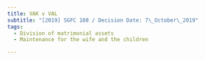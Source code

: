 ```yaml
---
title: VAK v VAL
subtitle: "[2019] SGFC 108 / Decision Date: 7\_October\_2019"
tags:
  - Division of matrimonial assets
  - Maintenance for the wife and the children

---
```

